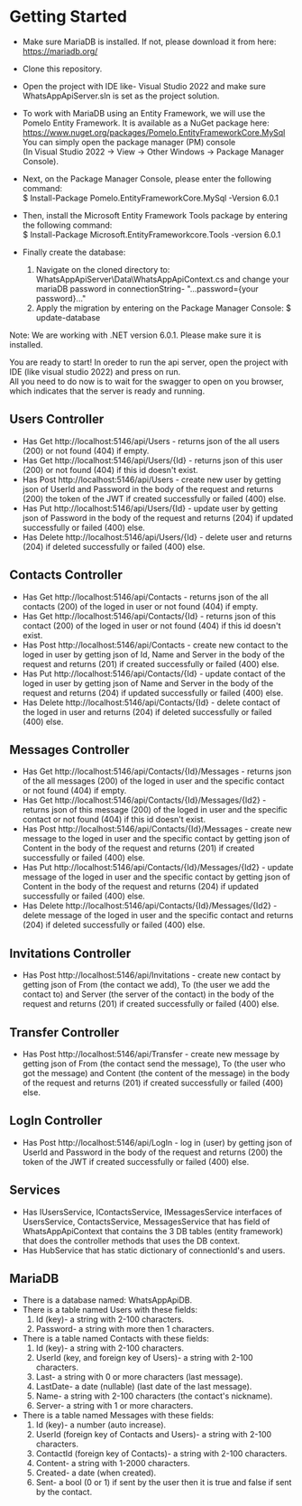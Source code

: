 # Getting Started

* Make sure MariaDB is installed. If not, please download it from here: https://mariadb.org/
* Clone this repository.
* Open the project with IDE like- Visual Studio 2022 and make sure WhatsAppApiServer.sln is set as the project solution.
* To work with MariaDB using an Entity Framework, we will use the Pomelo Entity Framework. It is available as a NuGet package here: https://www.nuget.org/packages/Pomelo.EntityFrameworkCore.MySql <br>
You can simply open the package manager (PM) console <br>
(In Visual Studio 2022 -> View -> Other Windows -> Package Manager Console).
* Next, on the Package Manager Console, please enter the following command: <br>
  $ Install-Package Pomelo.EntityFrameworkCore.MySql -Version 6.0.1
* Then, install the Microsoft Entity Framework Tools package by entering the following command: <br>
  $ Install-Package Microsoft.EntityFrameworkcore.Tools -version 6.0.1

* Finally create the database:
  1) Navigate on the cloned directory to: WhatsAppApiServer\Data\WhatsAppApiContext.cs and change your mariaDB password in connectionString- "...password={your              password}..."
  2) Apply the migration by entering on the Package Manager Console: $ update-database

Note: We are working with .NET version 6.0.1. Please make sure it is installed. 

You are ready to start!
In oreder to run the api server, open the project with IDE (like visual studio 2022) and press on run.
<br>
All you need to do now is to wait for the swagger to open on you browser, which indicates that the server is ready and running.

## Users Controller

* Has Get http://localhost:5146/api/Users - returns json of the all users (200) or not found (404) if empty.
* Has Get http://localhost:5146/api/Users/{Id} - returns json of this user (200) or not found (404) if this id doesn't exist.
* Has Post http://localhost:5146/api/Users - create new user by getting json of UserId and Password in the body of the request and returns (200) the token of the JWT if created successfully or failed (400) else.
* Has Put http://localhost:5146/api/Users/{Id} - update user by getting json of Password in the body of the request and returns (204) if updated successfully or failed (400) else.
* Has Delete http://localhost:5146/api/Users/{Id} - delete user and returns (204) if deleted successfully or failed (400) else.

## Contacts Controller

* Has Get http://localhost:5146/api/Contacts - returns json of the all contacts (200) of the loged in user or not found (404) if empty.
* Has Get http://localhost:5146/api/Contacts/{Id} - returns json of this contact (200) of the loged in user or not found (404) if this id doesn't exist.
* Has Post http://localhost:5146/api/Contacts - create new contact to the loged in user by getting json of Id, Name and Server in the body of the request and returns (201) if created successfully or failed (400) else.
* Has Put http://localhost:5146/api/Contacts/{Id} - update contact of the loged in user by getting json of Name and Server in the body of the request and returns (204) if updated successfully or failed (400) else.
* Has Delete http://localhost:5146/api/Contacts/{Id} - delete contact of the loged in user and returns (204) if deleted successfully or failed (400) else.

## Messages Controller

* Has Get http://localhost:5146/api/Contacts/{Id}/Messages - returns json of the all messages (200) of the loged in user and the specific contact or not found (404) if empty.
* Has Get http://localhost:5146/api/Contacts/{Id}/Messages/{Id2} - returns json of this message (200) of the loged in user and the specific contact or not found (404) if this id doesn't exist.
* Has Post http://localhost:5146/api/Contacts/{Id}/Messages - create new message to the loged in user and the specific contact by getting json of Content in the body of the request and returns (201) if created successfully or failed (400) else.
* Has Put http://localhost:5146/api/Contacts/{Id}/Messages/{Id2} - update message of the loged in user and the specific contact by getting json of Content in the body of the request and returns (204) if updated successfully or failed (400) else.
* Has Delete http://localhost:5146/api/Contacts/{Id}/Messages/{Id2} - delete message of the loged in user and the specific contact and returns (204) if deleted successfully or failed (400) else.

## Invitations Controller

* Has Post http://localhost:5146/api/Invitations - create new contact by getting json of From (the contact we add), To (the user we add the contact to) and Server (the server of the contact) in the body of the request and returns (201) if created successfully or failed (400) else.

## Transfer Controller

* Has Post http://localhost:5146/api/Transfer - create new message by getting json of From (the contact send the message), To (the user who got the message) and Content (the content of the message) in the body of the request and returns (201) if created successfully or failed (400) else.

## LogIn Controller

* Has Post http://localhost:5146/api/LogIn - log in (user) by getting json of UserId and Password in the body of the request and returns (200) the token of the JWT if created successfully or failed (400) else.

## Services

* Has IUsersService, IContactsService, IMessagesService interfaces of UsersService, ContactsService, MessagesService that has field of WhatsAppApiContext that contains the 3 DB tables (entity framework) that does the controller methods that uses the DB context.
* Has HubService that has static dictionary of connectionId's and users.

## MariaDB

* There is a database named: WhatsAppApiDB.
* There is a table named Users with these fields:
  1) Id (key)- a string with 2-100 characters.
  2) Password- a string with more then 1 characters.
* There is a table named Contacts with these fields:
  1) Id (key)- a string with 2-100 characters.
  2) UserId (key, and foreign key of Users)- a string with 2-100 characters.
  3) Last- a string with 0 or more characters (last message).
  4) LastDate- a date (nullable) (last date of the last message).
  5) Name- a string with 2-100 characters (the contact's nickname).
  6) Server- a string with 1 or more characters.
* There is a table named Messages with these fields:
  1) Id (key)- a number (auto increase).
  2) UserId (foreign key of Contacts and Users)- a string with 2-100 characters.
  3) ContactId (foreign key of Contacts)- a string with 2-100 characters.
  4) Content- a string with 1-2000 characters.
  5) Created- a date (when created).
  6) Sent- a bool (0 or 1) if sent by the user then it is true and false if sent by the contact.
